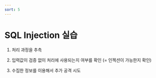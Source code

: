 ```yaml
---
sort: 5
---
```


# SQL Injection 실습

1. 처리 과정을 추측

2. 입력값이 검증 없이 처리에 사용되는지 여부를 확인 (= 인젝션이 가능한지 확인)

3. 수집한 정보를 이용해서 추가 공격 시도